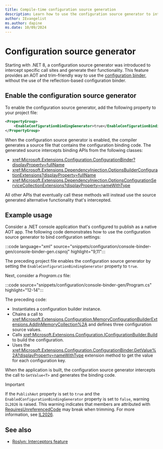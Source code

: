 ```yaml
---
title: Compile-time configuration source generation
description: Learn how to use the configuration source generator to intercept specific call sites and bypass reflection-based configuration binding.
author: IEvangelist
ms.author: dapine
ms.date: 10/09/2024
---
```


# Configuration source generator

Starting with .NET 8, a configuration source generator was introduced to intercept specific call sites and generate their functionality. This feature provides an AOT and trim-friendly way to use the [configuration binder](configuration.md#binding), without the use of the reflection-based configuration binder.

## Enable the configuration source generator

To enable the configuration source generator, add the following property to your project file:

```xml
<PropertyGroup>
    <EnableConfigurationBindingGenerator>true</EnableConfigurationBindingGenerator>
</PropertyGroup>
```

When the configuration source generator is enabled, the compiler generates a source file that contains the configuration binding code. The generated source intercepts binding APIs from the following classes:

- <xref:Microsoft.Extensions.Configuration.ConfigurationBinder?displayProperty=fullName>
- <xref:Microsoft.Extensions.DependencyInjection.OptionsBuilderConfigurationExtensions?displayProperty=fullName>
- <xref:Microsoft.Extensions.DependencyInjection.OptionsConfigurationServiceCollectionExtensions?displayProperty=nameWithType>

All other APIs that eventually call these methods will instead use the source generated alternative functionality that's intercepted.

## Example usage

Consider a .NET console application that's configured to publish as a native AOT app. The following code demonstrates how to use the configuration source generator to bind configuration settings:

:::code language="xml" source="snippets/configuration/console-binder-gen/console-binder-gen.csproj" highlight="9,11":::

The preceding project file enables the configuration source generator by setting the `EnableConfigurationBindingGenerator` property to `true`.

Next, consider a _Program.cs_ file:

:::code source="snippets/configuration/console-binder-gen/Program.cs" highlight="12-14":::

The preceding code:

- Instantiates a configuration builder instance.
- Chains a call to <xref:Microsoft.Extensions.Configuration.MemoryConfigurationBuilderExtensions.AddInMemoryCollection%2A> and defines three configuration source values.
- Calls <xref:Microsoft.Extensions.Configuration.IConfigurationBuilder.Build> to build the configuration.
- Uses the <xref:Microsoft.Extensions.Configuration.ConfigurationBinder.GetValue%2A?displayProperty=nameWithType> extension method to get the value for each configuration key.

When the application is built, the configuration source generator intercepts the call to `GetValue<T>` and generates the binding code.

> [!IMPORTANT]
> If the `PublishAot` property is set to `true` and the `EnabledConfigurationBindingGenerator` property is set to `false`, warning `IL2026` is raised. This warning indicates that members are attributed with [RequiresUnreferencedCode](xref:System.Diagnostics.CodeAnalysis.RequiresUnreferencedCodeAttribute) may break when trimming. For more information, see [IL2026](/dotnet/core/deploying/trimming/trim-warnings/il2026).

## See also

- [Roslyn: Interceptors feature](https://github.com/dotnet/roslyn/blob/main/docs/features/interceptors.md)

